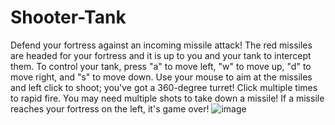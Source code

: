 # Shooter-Tank

Defend your fortress against an incoming missile attack! The red missiles are headed for your fortress and it is up to you and your tank to intercept them. To control your tank, press "a" to move left, "w" to move up, "d" to move right, and "s" to move down. Use your mouse to aim at the missiles and left click to shoot; you've got a 360-degree turret! Click multiple times to rapid fire. You may need multiple shots to take down a missile! If a missile reaches your fortress on the left, it's game over!
![image](https://user-images.githubusercontent.com/69114450/147629749-b3cc7026-0002-44ba-ab36-d947cb71585c.png)

